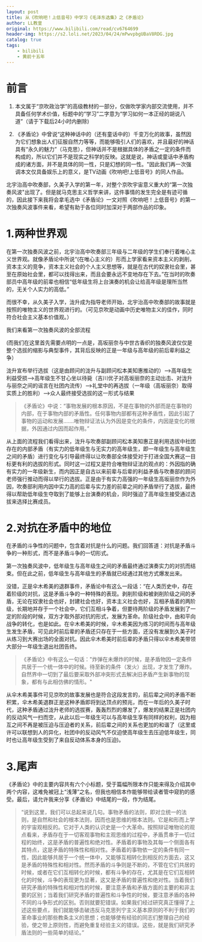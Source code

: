 ```yaml
---
layout: post
title: 从《吹响吧！上低音号》中学习《毛泽东选集》之《矛盾论》
author: LL教皇
original: https://www.bilibili.com/read/cv6764699
header-img: https://s2.loli.net/2023/04/24/mPwvpbgUBaV8RDG.jpg
catalog: true
tags:
    - bilibili
    - 黄前十五年
---
```

# 前言

1. 本文属于“京吹政治学”的高级教材的一部分，仅做吹学家内部交流使用，并不具备任何学术价值，标题中的“学习”二字意为“学习如何一本正经的胡说八道”（请于下载后24小时内删除)

2. 《矛盾论》中曾说“这种神话中的（还有童话中的）千变万化的故事，虽然因为它们想象出人们征服自然力等等，而能够吸引人们的喜欢，并且最好的神话具有“永久的魅力”（马克思），但神话并不是根据具体的矛盾之一定的条件而构成的，所以它们并不是现实之科学的反映。这就是说，神话或童话中矛盾构成的诸方面，并不是具体的同一性，只是幻想的同一性。"因此我们再一次强调本文仅具备娱乐上的意义，是TV动画《吹响吧!上低音号》的同人作品。



北宇治高中吹奏部，久美子入学的第一年，对整个京吹宇宙意义重大的“第一次独奏风波"出现了。但是就马克思主义哲学来讲，这件事情的发生完全是有迹可循的，因此接下来我将会拿毛选中《矛盾论》一文对照《吹响吧！上低音号》的第一次独奏风波事件来看，希望有助于各位同时加深对于两部作品的印象。

# 1.两种世界观

在第一次独奏风波之前，北宇治高中吹奏部三年级与二年级的学生们奉行着唯心主义世界观。就像矛盾论中所说“(在唯心主义的）形而上学家看来资本主义的剥削，资本主义的竞争，资本主义社会的个人主义思想等，就是在古代的奴隶社会里，甚至在原始社会里，都可以找得出来，而且会要永远不变地存在下去。”在当时的吹奏部员中高年级的前辈也相信“低年级生将上台演奏的机会让给高年级是理所当然的，无关个人实力的高低。”

而很不幸，从久美子入学，泷升成为指导老师开始，北宇治高中吹奏部的故事就是按照的唯物主义的世界观进行的。（可见京吹是动画中历史唯物主义的佳作，同时符合社会主义基本价值观。）

我们来看第一次独奏风波的全部流程

(而我们在这里首先需要点明的一点是，高坂丽奈与中世古香织的独奏风波仅仅是整个选拔的缩影与典型事件，其背后反映的正是一年级与高年级的前后辈利益之争）

泷升宣布举行选拔（这是由顾问的泷升与副顾问松本美知惠推动的）——>高年级生利益受损——>高年级生不甘心坐以待毙（吉川优子对高坂丽奈的主动出击、对泷升与丽奈之间的谣言在社团内流传）——>礼堂中的再选拔（一年级（高坂丽奈）取得实质上的胜利）——>众人最终接受选拔的这一形式与结果

>《矛盾论》中说：“事物发展的根本原因，不是在事物的外部而是在事物的内部，在于事物内部的矛盾性。任何事物内部都有这种矛盾性，因此引起了事物的运动和发展.......唯物辩证法认为外因是变化的条件，内因是变化的根据，外因通过内因而起作用。”

从上面的流程我们看得出来，泷升与吹奏部副顾问松本美知惠正是利用选拔中社团存在的内部矛盾（有实力的低年级生与无实力的高年级生，即一年级生与高年级生之间的矛盾）进行变化与引导最终得以让吹奏部全体接受对于打进全国大赛这一目标更有利的选拔的形式。同时这一过程又是符合唯物辩证法的观点的：外因指的确有实力的一年级新生，而内因正是自古以来前辈与后辈的利益矛盾与吹奏部的顾问老师强行推动而得以举行的选拔。正是由于有实力高强的一年级生高坂丽奈作为外因，吹奏部利用内因中实力高的后辈与实力差的前辈之间的矛盾举行了选拔，最终得以帮助低年级生夺取到了能够上台演奏的机会，同时强迫了高年级生接受通过选拔来选择比赛成员。

# 2.对抗在矛盾中的地位

在矛盾的斗争性的问题中，包含着对抗是什么的问题。我们回答道：对抗是矛盾斗争的一种形式，而不是矛盾斗争的一切形式。

第一次独奏风波中，低年级生与高年级生之间的矛盾最终通过演奏实力的对抗而结束。但在此之前，低年级生与高年级生的矛盾就已经通过其他方式爆发出来。

没错，正是伞木希美的退群事件，矛盾论中有这么一段话：“在人类历史中，存在着阶级的对抗，这是矛盾斗争的一种特殊的表现。剥削阶级和被剥削阶级之间的矛盾，无论在奴隶社会也好，封建社会也好，资本主义社会也好，互相矛盾着的两阶级，长期地并存于一个社会中，它们互相斗争着，但要待两阶级的矛盾发展到了一定的阶段的时候，双方才取外部对抗的形式，发展为革命。阶级社会中，由和平向战争的转化，也是如此。在伞木希美的时候，伞木希美因为练习的时间而与高年级生发生矛盾，可见此时前后辈的矛盾还只存在于一些方面，还没有发展到久美子时从练习到大赛出场的全面对抗。因此伞木希美时前后辈的矛盾只得以伞木希美带领大部分一年级生退出社团告终。

>《矛盾论》中有这么一句话："炸弹在未爆炸的时候，是矛盾物因一定条件共居于一个统一体中的时候。待至新的条件（发火）出现，才发生了爆炸。自然界中一切到了最后要采取外部冲突形式去解决旧矛盾产生新事物的现象，都有与此相仿佛的情形。"

从伞木希美事件可见京吹的故事发展也是符合这段发言的，前后辈之间的矛盾不断积累，伞木希美退群正是这种矛盾即将到达顶点的预兆，而在一年后的久美子时代，这种矛盾通过泷升老师的选拔赛，轰轰烈烈的爆发了，爆发的结果正是社团内的反动风气一扫而空，从此以后一年级生可以与高年级生享有同样的权利，因为相互之间不再是被压迫与压迫者的关系，前后辈之间的关系也更加的和谐了（这里或许可以联想到人的异化，社团中的反动风气不仅迫使高年级生去压迫低年级生，同时也让高年级生受到了来自反动体系本身的压迫)。

# 3.尾声

《矛盾论》中的主要内容共有六个小标题，受于篇幅所限本作只能来得及介绍其中两个内容，这难免被冠上“浅薄”之名，但我也相信本作能够带给读者管中窥豹的感受。最后，请允许我来分享《矛盾论》中结尾的一段，作为结尾。

>“说到这里，我们可以总起来说几句。事物矛盾的法则，即对立统一的法则，是自然和社会的根本法则，因而也是思维的根本法则。它是和形而上学的宇宙观相反的。它对于人类的认识史是一个大革命。按照辩证唯物论的观点看来，矛盾存在于一切客观事物和主观思维的过程中，矛盾贯串于一切过程的始终，这是矛盾的普遍性和绝对性。矛盾着的事物及其每一个侧面各有其特点，这是矛盾的特殊性和相对性。矛盾着的事物依一定的条件有同一性，因此能够共居于一个统一体中，又能够互相转化到相反的方面去，这又是矛盾的特殊性和相对性。然而矛盾的斗争则是不断的，不管在它们共居的时候，或者在它们互相转化的时候，都有斗争的存在，尤其是在它们互相转化的时候，斗争的表现更为显著，这又是矛盾的普遍性和绝对性。当着我们研究矛盾的特殊性和相对性的时候，要注意矛盾和矛盾方面的主要的和非主要的区别；当着我们研究矛盾的普遍性和斗争性的时候，要注意矛盾的各种不同的斗争形式的区别。否则就要犯错误。如果我们经过研究真正懂得了上述这些要点，我们就能够击破违反马克思列宁主义基本原则的不利于我们的革命事业的那些教条主义的思想；也能够使有经验的同志们整理自己的经验，使之带上原则性，而避免重复经验主义的错误。这些，就是我们研究矛盾法则的一些简单的结论。” 
